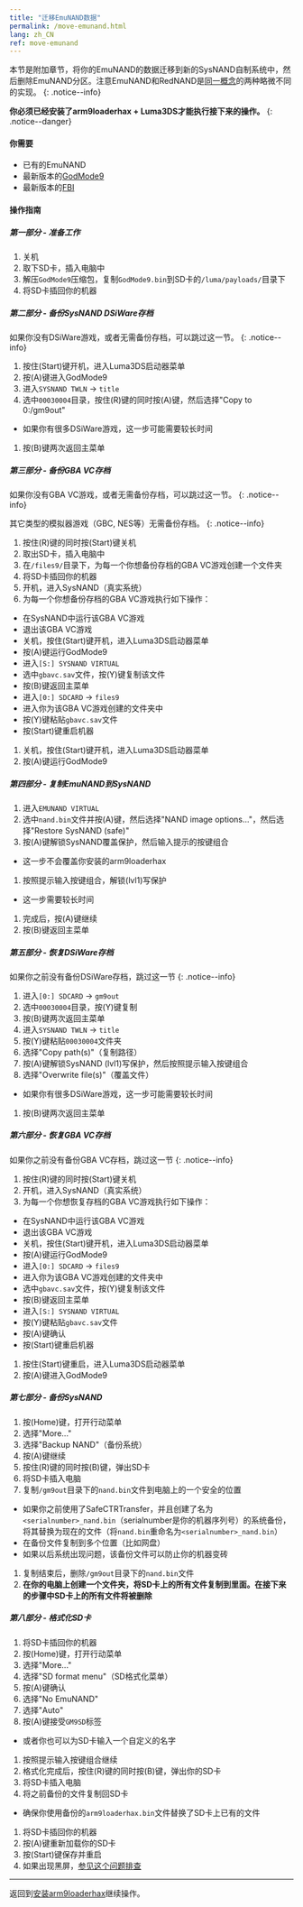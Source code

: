 ```yaml
---
title: "迁移EmuNAND数据"
permalink: /move-emunand.html
lang: zh_CN
ref: move-emunand
---
```


本节是附加章节，将你的EmuNAND的数据迁移到新的SysNAND自制系统中，然后删除EmuNAND分区。注意EmuNAND和RedNAND是[同一概念](http://3dbrew.org/wiki/NAND_Redirection)的两种略微不同的实现。
{: .notice--info}

**你必须已经安装了arm9loaderhax + Luma3DS才能执行接下来的操作。**
{: .notice--danger}

#### 你需要

* 已有的EmuNAND
* 最新版本的[GodMode9](https://github.com/d0k3/GodMode9/releases/latest)
* 最新版本的[FBI](https://github.com/Steveice10/FBI/releases/latest)

#### 操作指南

##### 第一部分 - 准备工作

1. 关机
1. 取下SD卡，插入电脑中
1. 解压`GodMode9`压缩包，复制`GodMode9.bin`到SD卡的`/luma/payloads/`目录下
1. 将SD卡插回你的机器

##### 第二部分 - 备份SysNAND DSiWare存档

如果你没有DSiWare游戏，或者无需备份存档，可以跳过这一节。
{: .notice--info}

1. 按住(Start)键开机，进入Luma3DS启动器菜单
1. 按(A)键进入GodMode9
1. 进入`SYSNAND TWLN` -> `title`
1. 选中`00030004`目录，按住(R)键的同时按(A)键，然后选择"Copy to 0:/gm9out"
  + 如果你有很多DSiWare游戏，这一步可能需要较长时间
1. 按(B)键两次返回主菜单

##### 第三部分 - 备份GBA VC存档

如果你没有GBA VC游戏，或者无需备份存档，可以跳过这一节。
{: .notice--info}

其它类型的模拟器游戏（GBC, NES等）无需备份存档。
{: .notice--info}

1. 按住(R)键的同时按(Start)键关机
1. 取出SD卡，插入电脑中
1. 在`/files9/`目录下，为每一个你想备份存档的GBA VC游戏创建一个文件夹
1. 将SD卡插回你的机器
1. 开机，进入SysNAND（真实系统）
1. 为每一个你想备份存档的GBA VC游戏执行如下操作：
  + 在SysNAND中运行该GBA VC游戏
  + 退出该GBA VC游戏
  + 关机，按住(Start)键开机，进入Luma3DS启动器菜单
  + 按(A)键运行GodMode9
  + 进入`[S:] SYSNAND VIRTUAL`
  + 选中`gbavc.sav`文件，按(Y)键复制该文件
  + 按(B)键返回主菜单
  + 进入`[0:] SDCARD` -> `files9`
  + 进入你为该GBA VC游戏创建的文件夹中
  + 按(Y)键粘贴`gbavc.sav`文件
  + 按(Start)键重启机器
1. 关机，按住(Start)键开机，进入Luma3DS启动器菜单
1. 按(A)键运行GodMode9

##### 第四部分 - 复制EmuNAND到SysNAND

1. 进入`EMUNAND VIRTUAL`
1. 选中`nand.bin`文件并按(A)键，然后选择"NAND image options..."，然后选择"Restore SysNAND (safe)"
1. 按(A)键解锁SysNAND覆盖保护，然后输入提示的按键组合
  + 这一步不会覆盖你安装的arm9loaderhax
1. 按照提示输入按键组合，解锁(lvl1)写保护
  + 这一步需要较长时间
1. 完成后，按(A)键继续
1. 按(B)键返回主菜单

##### 第五部分 - 恢复DSiWare存档

如果你之前没有备份DSiWare存档，跳过这一节
{: .notice--info}

1. 进入`[0:] SDCARD` -> `gm9out`
1. 选中`00030004`目录，按(Y)键复制
1. 按(B)键两次返回主菜单
1. 进入`SYSNAND TWLN` -> `title`
1. 按(Y)键粘贴`00030004`文件夹
1. 选择"Copy path(s)"（复制路径）
1. 按(A)键解锁SysNAND (lvl1)写保护，然后按照提示输入按键组合
1. 选择"Overwrite file(s)"（覆盖文件）
  + 如果你有很多DSiWare游戏，这一步可能需要较长时间
1. 按(B)键两次返回主菜单

##### 第六部分 - 恢复GBA VC存档

如果你之前没有备份GBA VC存档，跳过这一节
{: .notice--info}

1. 按住(R)键的同时按(Start)键关机
1. 开机，进入SysNAND（真实系统）
1. 为每一个你想恢复存档的GBA VC游戏执行如下操作：
  + 在SysNAND中运行该GBA VC游戏
  + 退出该GBA VC游戏
  + 关机，按住(Start)键开机，进入Luma3DS启动器菜单
  + 按(A)键运行GodMode9
  + 进入`[0:] SDCARD` -> `files9`
  + 进入你为该GBA VC游戏创建的文件夹中
  + 选中`gbavc.sav`文件，按(Y)键复制该文件
  + 按(B)键返回主菜单
  + 进入`[S:] SYSNAND VIRTUAL`
  + 按(Y)键粘贴`gbavc.sav`文件
  + 按(A)键确认
  + 按(Start)键重启机器
1. 按住(Start)键重启，进入Luma3DS启动器菜单
1. 按(A)键进入GodMode9

##### 第七部分 - 备份SysNAND

1. 按(Home)键，打开行动菜单
1. 选择"More..."
1. 选择"Backup NAND"（备份系统）
1. 按(A)键继续
1. 按住(R)键的同时按(B)键，弹出SD卡
1. 将SD卡插入电脑
1. 复制`/gm9out`目录下的`nand.bin`文件到电脑上的一个安全的位置
  + 如果你之前使用了SafeCTRTransfer，并且创建了名为`<serialnumber>_nand.bin`（serialnumber是你的机器序列号）的系统备份，将其替换为现在的文件（将`nand.bin`重命名为`<serialnumber>_nand.bin`）
  + 在备份文件复制到多个位置（比如网盘）
  + 如果以后系统出现问题，该备份文件可以防止你的机器变砖
1. 复制结束后，删除`/gm9out`目录下的`nand.bin`文件
1. **在你的电脑上创建一个文件夹，将SD卡上的所有文件复制到里面。在接下来的步骤中SD卡上的所有文件将被删除**

##### 第八部分 - 格式化SD卡

1. 将SD卡插回你的机器
1. 按(Home)键，打开行动菜单
1. 选择"More..."
1. 选择"SD format menu"（SD格式化菜单）
1. 按(A)键确认
1. 选择"No EmuNAND"
1. 选择"Auto"
1. 按(A)键接受`GM9SD`标签
  + 或者你也可以为SD卡输入一个自定义的名字
1. 按照提示输入按键组合继续
1. 格式化完成后，按住(R)键的同时按(B)键，弹出你的SD卡
1. 将SD卡插入电脑
1. 将之前备份的文件复制回SD卡
  + 确保你使用备份的`arm9loaderhax.bin`文件替换了SD卡上已有的文件
1. 将SD卡插回你的机器
1. 按(A)键重新加载你的SD卡
1. 按(Start)键保存并重启
1. 如果出现黑屏，[参见这个问题排查](troubleshooting#ts_sys_down)

---

返回到[安装arm9loaderhax](installing-arm9loaderhax)继续操作。
